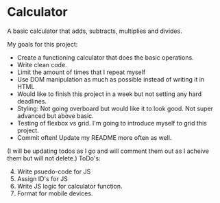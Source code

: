 # Calculator
A basic calculator that adds, subtracts, multiplies and divides.

My goals for this project:
- Create a functioning calculator that does the basic operations.
- Write clean code.
- Limit the amount of times that I repeat myself
- Use DOM manipulation as much as possible instead of writing it in HTML
- Would like to finish this project in a week but not setting any hard deadlines.
- Styling: Not going overboard but would like it to look good. Not super advanced but above basic.
- Testing of flexbox vs grid. I'm going to introduce myself to grid this project.
- Commit often! Update my README more often as well.

(I will be updating todos as I go and will comment them out as I acheive them but will not delete.)
ToDo's:
<!-- 1. Link CSS and JS files to HTML -->
<!-- 2. Basic formatting of HTML and CSS -->
<!-- 3. seperate class and id's so if one changes I dont break my code -->
4. Write psuedo-code for JS
5. Assign ID's for JS
6. Write JS logic for calculator function.
7. Format for mobile devices.
